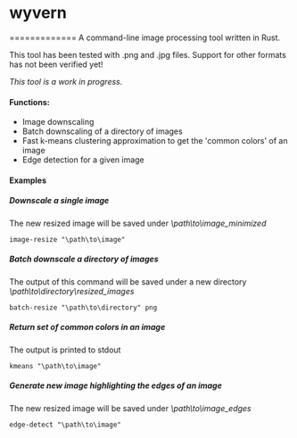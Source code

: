 # wyvern
=============
A command-line image processing tool written in Rust.

This tool has been tested with .png and .jpg files. Support for other formats has not been verified yet!

_This tool is a work in progress._

#### Functions:
- Image downscaling
- Batch downscaling of a directory of images
- Fast k-means clustering approximation to get the 'common colors' of an image
- Edge detection for a given image

#### Examples

##### Downscale a single image
The new resized image will be saved under _\path\to\image_minimized_

    image-resize "\path\to\image"


##### Batch downscale a directory of images
The output of this command will be saved under a new directory _\path\to\directory\resized_images_

    batch-resize "\path\to\directory" png
    

##### Return set of common colors in an image
The output is printed to stdout

    kmeans "\path\to\image"

##### Generate new image highlighting the edges of an image
The new resized image will be saved under _\path\to\image_edges_

    edge-detect "\path\to\image"
